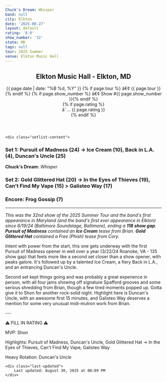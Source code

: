 ```yaml
---
Chuck's Dream: Whisper
band: null
city: Elkton
date: '2025-08-27'
layout: default
rating: '8.0'
show_number: '32'
state: MD
tags: null
tour: 2025 Summer
venue: Elkton Music Hall
---
```


<article class="show-card">
    <header class="show-header">
        <h1>Elkton Music Hall - Elkton, MD</h1>
        <div class="show-meta">
            {{ page.date | date: "%B %d, %Y" }}
            {% if page.tour %} â€¢ {{ page.tour }}{% endif %}
            {% if page.show_number %} â€¢ Show #{{ page.show_number }}{% endif %}
        </div>
        {% if page.rating %}
        <div class="show-rating">â˜… {{ page.rating }}</div>
        {% endif %}
    </header>
    
    <div class="setlist-content">
<h3 class="setlist-header"><strong>Set 1:</strong>  <span class="jam-entry jam-tooltip jam-link" data-tooltip="<strong>Timing:</strong> 24:21<br><strong>Notes:</strong> Just the fifth show opener to date, this one gets excited early and spends its first 17 minutes brightly building to an explosive peak. Final third features some blues-y playing -&gt; Ice Cream." data-url="/jam-chart/?filter=Pursuit of Madness">Pursuit of Madness</span> (24) -> Ice Cream (10), Back in L.A. (4), <strong class="highlighted-jam jam-tooltip jam-link" data-tooltip="<strong>Timing:</strong> 25:26<br><strong>Notes:</strong> Locks onto an entrancing groove that gets down early and delivers an awesome first 15 minutes. A few meandering moments thereafter, but they swing colorfully into another hard-hitting groove and hit peaks before closing out. Great.
" data-url="/jam-chart/?filter=Duncan's Uncle">Duncan's Uncle</strong> (25)</h3>
<p class="chucks-dream"><strong>Chuck's Dream:</strong> <em> Whisper</em></p>
<h3 class="setlist-header"><strong>Set 2:</strong>  <span class="jam-entry jam-tooltip jam-link" data-tooltip="<strong>Timing:</strong> 20:22<br><strong>Notes:</strong> Sheets of synths hit around 12:00, soaring through a summer Arctic landscape. At 16:00, they drive into a nocturnal Northern European city with a steady groove. -&gt; In the Eyes of Thieves.
" data-url="/jam-chart/?filter=Gold Glittered Hat">Gold Glittered Hat</span> (20) -> <span class="jam-entry jam-tooltip jam-link" data-tooltip="<strong>Timing:</strong> 19:06<br><strong>Notes:</strong> Smoothly slides into churning, late-night groove that goes disco. Face melting shredding from Brian before they hit the main theme again. 
" data-url="/jam-chart/?filter=In the Eyes of Thieves">In the Eyes of Thieves</span> (19), <span class="jam-entry jam-tooltip jam-link" data-tooltip="<strong>Timing:</strong> 15:27<br><strong>Notes:</strong> A signature Spafford groove develops and wipes into repetitive, patient space for several minutes. Snare hit at 12:35 and they&#x27;re off to another mini-buildup and drop. 
" data-url="/jam-chart/?filter=Can't Find My Vape">Can't Find My Vape</span> (15) > <span class="jam-entry jam-tooltip jam-link" data-tooltip="<strong>Timing:</strong> 17:27<br><strong>Notes:</strong> Ethereal with ambient swells for a good few minutes before some midi/mutron playing from Brian that flows neatly to peaks. 
" data-url="/jam-chart/?filter=Galisteo Way">Galisteo Way</span> (17)</h3>
<h3 class="setlist-header"><strong>Encore:</strong>  Frog Gossip (7)</h3>
<hr class="section-divider">
<p class="show-notes"><em>This was the 32nd show of the 2025 Summer Tour and the band's first appearance in Maryland (and the band's first ever appearance in Elkton) since 6/19/24 (Baltimore Soundstage, Baltimore), ending a <strong>118 show gap</strong>. <strong>Pursuit of Madness</strong> contained an <strong>Ice Cream</strong> tease from Brian. <strong>Gold Glittered Hat</strong> contained a Free (Phish) tease from Cory.</em></p>
<p class="review-text">Intent with power from the start, this one gets underway with the first Pursuit of Madness opener in well over a year (3/22/24 Roanoke, VA -  135 show gap) that feels more like a second set closer than a show opener, with peaks galore. It's followed up by a talented Ice Cream, a fiery Back in L.A., and an entrancing Duncan's Uncle.</p>
<p class="review-text">Second set kept things going and was probably a great experience in person, with all four jams showing off signature Spafford grooves and some serious shredding from Brian, though a few tired moments popped up. Gotta give it to Shon for another rock-solid night. Highlight here is Duncan's Uncle, with an awesome first 15 minutes, and Galisteo Way deserves a mention for some very unusual midi-mutron work from Brian.</p>
<p class="review-text">---</p>
<p class="review-text">⚠️ FILL IN RATING ⚠️</p>
<p class="review-text">MVP:  Shon</p>
<p class="review-text">Highlights:  Pursuit of Madness, Duncan's Uncle, Gold Glittered Hat -> In the Eyes of Thieves, Can't Find My Vape, Galisteo Way</p>
<p class="review-text">Heavy Rotation:  Duncan's Uncle</p>
    </div>
    
    <div class="last-updated">
        Last updated: August 30, 2025 at 08:09 PM
    </div>
</article>